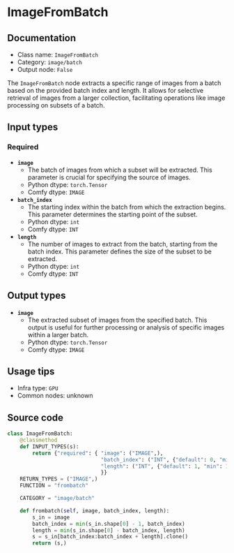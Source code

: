 # ImageFromBatch
## Documentation
- Class name: `ImageFromBatch`
- Category: `image/batch`
- Output node: `False`

The `ImageFromBatch` node extracts a specific range of images from a batch based on the provided batch index and length. It allows for selective retrieval of images from a larger collection, facilitating operations like image processing on subsets of a batch.
## Input types
### Required
- **`image`**
    - The batch of images from which a subset will be extracted. This parameter is crucial for specifying the source of images.
    - Python dtype: `torch.Tensor`
    - Comfy dtype: `IMAGE`
- **`batch_index`**
    - The starting index within the batch from which the extraction begins. This parameter determines the starting point of the subset.
    - Python dtype: `int`
    - Comfy dtype: `INT`
- **`length`**
    - The number of images to extract from the batch, starting from the batch index. This parameter defines the size of the subset to be extracted.
    - Python dtype: `int`
    - Comfy dtype: `INT`
## Output types
- **`image`**
    - The extracted subset of images from the specified batch. This output is useful for further processing or analysis of specific images within a larger batch.
    - Python dtype: `torch.Tensor`
    - Comfy dtype: `IMAGE`
## Usage tips
- Infra type: `GPU`
- Common nodes: unknown


## Source code
```python
class ImageFromBatch:
    @classmethod
    def INPUT_TYPES(s):
        return {"required": { "image": ("IMAGE",),
                              "batch_index": ("INT", {"default": 0, "min": 0, "max": 63}),
                              "length": ("INT", {"default": 1, "min": 1, "max": 64}),
                              }}
    RETURN_TYPES = ("IMAGE",)
    FUNCTION = "frombatch"

    CATEGORY = "image/batch"

    def frombatch(self, image, batch_index, length):
        s_in = image
        batch_index = min(s_in.shape[0] - 1, batch_index)
        length = min(s_in.shape[0] - batch_index, length)
        s = s_in[batch_index:batch_index + length].clone()
        return (s,)

```

